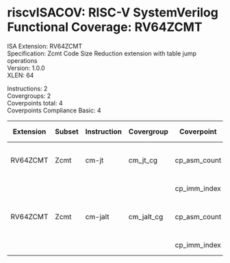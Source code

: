 # riscvISACOV: RISC-V SystemVerilog Functional Coverage: RV64ZCMT

ISA Extension: RV64ZCMT  
Specification: Zcmt Code Size Reduction extension with table jump operations  
Version:       1.0.0  
XLEN:          64  

Instructions:  2  
Covergroups:   2  
Coverpoints total:   4  
Coverpoints Compliance Basic:  4  

| Extension | Subset | Instruction| Covergroup | Coverpoint     | Coverpoint Description | Coverpoint Level  |
| ----------| ------ | ---------- | ---------- | -------------- | ---------------------- | ----------------- |
| RV64ZCMT              |           Zcmt |      cm-jt |    cm_jt_cg | cp_asm_count | Number of times instruction is executed | Compliance Basic
|                       |                |            |             | cp_imm_index |   JVT index | Compliance Basic
| RV64ZCMT              |           Zcmt |    cm-jalt |  cm_jalt_cg | cp_asm_count | Number of times instruction is executed | Compliance Basic
|                       |                |            |             | cp_imm_index |   JVT index | Compliance Basic



